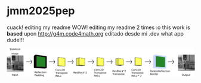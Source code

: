 # jmm2025pep
cuack!
editing my readme WOW!
editing my readme 2 times :o
this work is **based** upon <http://g4m.code4math.org>
editado desde mi .dev
what app dude!!!

![logo](arquit.png)